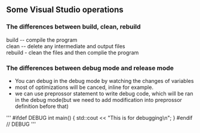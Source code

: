 ## Some Visual Studio operations

### The differences between build, clean, rebuild

build -- compile the program  
clean -- delete any intermediate and output files  
rebuild - clean the files and then complie the program  

### The differences between debug mode and release mode  

* You can debug in the debug mode by watching the changes of variables
* most of optimizations will be canced, inline for example.
* we can use preprossor statement to write debug code, which will be ran in the debug mode(but we need to add modification into preprossor definition before that)

'''
#ifdef DEBUG
int main() {
	std::cout << "This is for debugging\n";
}
#endif // DEBUG
'''
